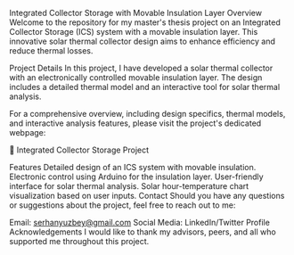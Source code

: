 Integrated Collector Storage with Movable Insulation Layer
Overview
Welcome to the repository for my master's thesis project on an Integrated Collector Storage (ICS) system with a movable insulation layer. This innovative solar thermal collector design aims to enhance efficiency and reduce thermal losses.

Project Details
In this project, I have developed a solar thermal collector with an electronically controlled movable insulation layer. The design includes a detailed thermal model and an interactive tool for solar thermal analysis.

For a comprehensive overview, including design specifics, thermal models, and interactive analysis features, please visit the project's dedicated webpage:

🔗 Integrated Collector Storage Project

Features
Detailed design of an ICS system with movable insulation.
Electronic control using Arduino for the insulation layer.
User-friendly interface for solar thermal analysis.
Solar hour-temperature chart visualization based on user inputs.
Contact
Should you have any questions or suggestions about the project, feel free to reach out to me:

Email: serhanyuzbey@gmail.com
Social Media: LinkedIn/Twitter Profile
Acknowledgements
I would like to thank my advisors, peers, and all who supported me throughout this project.
